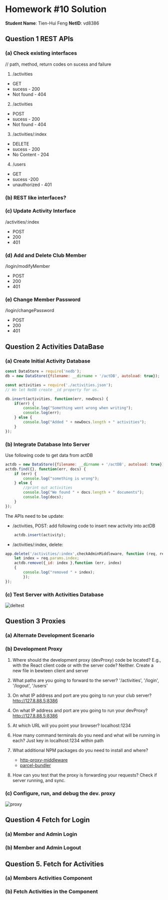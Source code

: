 # Homework #10 Solution
**Student Name**:  Tien-Hui Feng
**NetID**: vd8386


## Question 1 REST APIs

### (a) Check existing interfaces
// path, method, return codes on sucess and failure

1. /activities
* GET
* sucess - 200
* Not found - 404


2. /activities
* POST
* sucess - 200
* Not found - 404

3. /activities/:index
* DELETE
* sucess - 200
* No Content - 204

4. /users
* GET
* sucess -200
* unauthorized - 401


### (b) REST like interfaces?

### (c) Update Activity Interface

/activities/:index
* POST
* 200
* 401

### (d) Add and Delete Club Member

/login/modifyMember
* POST
* 200
* 401

### (e) Change Member Password
/login/changePassword
* POST
* 200
* 401

## Question 2 Activities DataBase

### (a) Create Initial Activity Database

```javascript
const DataStore = require('nedb');
db = new DataStore({filename: __dirname + '/actDB', autoload: true});

const activities = require('./activities.json');
// We let NeDB create _id property for us.

db.insert(activities, function(err, newDocs) {
    if(err) {
        console.log("Something went wrong when writing");
        console.log(err);
    } else {
        console.log("Added " + newDocs.length + " activities");
    }
});

```

### (b) Integrate Database Into Server
Use following code to get data from actDB
```javascript 
actdb = new DataStore({filename: __dirname + '/actDB', autoload: true});
actdb.find({}, function(err, docs) {
    if (err) {
        console.log("something is wrong");
    } else {
        //print out activities
        console.log("We found " + docs.length + " documents");
        console.log(docs);
    }
});
```
The APIs need to be update: 
* /activities, POST: 
add following code to insert new activity into actDB
``` javascript
    actdb.insert(activity); 
```
* /activities/:index, delete: 
```javascript 
app.delete('/activities/:index',checkAdminMiddleware, function (req, res){
    let index = req.params.index; 
    actdb.remove({_id: index },function (err, index) 
    {
        console.log("removed " + index);
        });
});    
```

### (c) Test Server with Activities Database
![deltest]('images/2c.JPG')

## Question 3 Proxies

### (a) Alternate Development Scenario

### (b) Development Proxy
1. Where should the development proxy (devProxy) code be located? E.g., with the React client code or with the server code?
 Neither. Create a new file in bewteen client and server 

2. What paths are you going to forward to the server?
    '/activities', '/login', '/logout', '/users'
    
3. On what IP address and port are you going to run your club server?
    http://127.8.88.5:8386

4. On what IP address and port are you going to run your devProxy?
    http://127.8.88.5:8386
    
5. At which URL will you point your browser?
    localhost:1234
    
6. How many command terminals do you need and what will be running in each?
    Just key in localhost:1234 within path
    
7. What additional NPM packages do you need to install and where?
    * [http-proxy-middleware](https://www.npmjs.com/package/http-proxy-middleware)
    * [parcel-bundler](https://parceljs.org/api.html#middleware)

8. How can you test that the proxy is forwarding your requests?
    Check if server running, and sync.  

### (c) Configure, run, and debug the dev. proxy
![proxy]('images/3c.JPG')


## Question 4 Fetch for Login

### (a) Member and Admin Login 


### (b) Member and Admin Logout




## Question 5. Fetch for Activities

### (a) Members Activities Component


### (b) Fetch Activities in the Component

